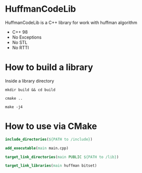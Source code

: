 # HuffmanCodeLib
HuffmanCodeLib is a C++ library for work with huffman algorithm

* C++ 98
* No Exceptions
* No STL
* No RTTI

# How to build a library
Inside a library directory
```
mkdir build && cd build

cmake ..

make -j4
```

# How to use via CMake
```cmake
include_directories(${PATH to /include})

add_executable(main main.cpp)

target_link_directories(main PUBLIC ${PATH to /lib})

target_link_libraries(main huffman bitset)
```
